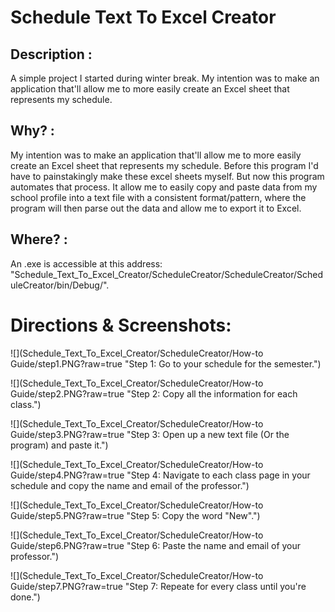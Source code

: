# Schedule Text To Excel Creator

## Description :
  A simple project I started during winter break. My intention was to make an application that'll allow me to more easily create an Excel sheet that represents my schedule. 

## Why? :
  My intention was to make an application that'll allow me to more easily create an Excel sheet that represents my schedule. Before this program I'd have to painstakingly make these excel sheets myself. But now this program automates that process. It allow me to easily copy and paste data from my school profile into a text file with a consistent format/pattern, where the program will then parse out the data and allow me to export it to Excel.

## Where? :
  An .exe is accessible at this address: "Schedule_Text_To_Excel_Creator/ScheduleCreator/ScheduleCreator/ScheduleCreator/bin/Debug/".

# Directions & Screenshots:
![](Schedule_Text_To_Excel_Creator/ScheduleCreator/How-to Guide/step1.PNG?raw=true "Step 1: Go to your schedule for the semester.")

![](Schedule_Text_To_Excel_Creator/ScheduleCreator/How-to Guide/step2.PNG?raw=true "Step 2: Copy all the information for each class.")

![](Schedule_Text_To_Excel_Creator/ScheduleCreator/How-to Guide/step3.PNG?raw=true "Step 3: Open up a new text file (Or the program) and paste it.")

![](Schedule_Text_To_Excel_Creator/ScheduleCreator/How-to Guide/step4.PNG?raw=true "Step 4: Navigate to each class page in your schedule and copy the name and email of the professor.")

![](Schedule_Text_To_Excel_Creator/ScheduleCreator/How-to Guide/step5.PNG?raw=true "Step 5: Copy the word "New".")

![](Schedule_Text_To_Excel_Creator/ScheduleCreator/How-to Guide/step6.PNG?raw=true "Step 6: Paste the name and email of your professor.")

![](Schedule_Text_To_Excel_Creator/ScheduleCreator/How-to Guide/step7.PNG?raw=true "Step 7: Repeate for every class until you're done.")

